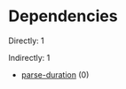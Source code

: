# Dependencies

Directly: 1

Indirectly: 1

- [parse-duration](https://www.npmjs.com/package/parse-duration) (0)
